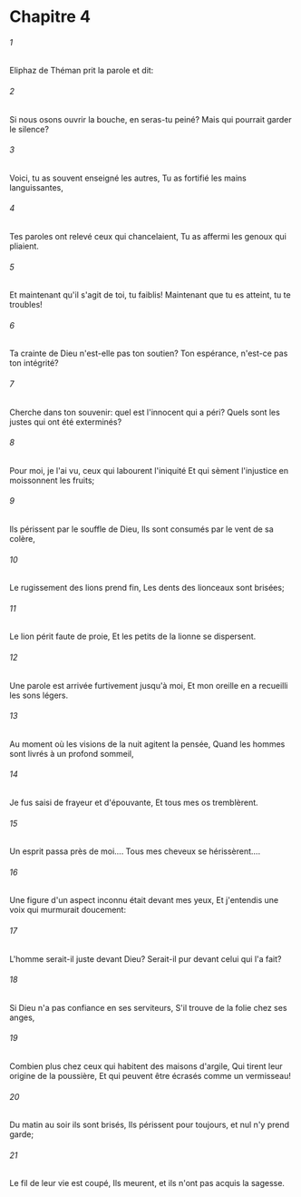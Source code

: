 # Chapitre 4

###### 1
Eliphaz de Théman prit la parole et dit:
###### 2
Si nous osons ouvrir la bouche, en seras-tu peiné? Mais qui pourrait garder le silence?
###### 3
Voici, tu as souvent enseigné les autres, Tu as fortifié les mains languissantes,
###### 4
Tes paroles ont relevé ceux qui chancelaient, Tu as affermi les genoux qui pliaient.
###### 5
Et maintenant qu'il s'agit de toi, tu faiblis! Maintenant que tu es atteint, tu te troubles!
###### 6
Ta crainte de Dieu n'est-elle pas ton soutien? Ton espérance, n'est-ce pas ton intégrité?
###### 7
Cherche dans ton souvenir: quel est l'innocent qui a péri? Quels sont les justes qui ont été exterminés?
###### 8
Pour moi, je l'ai vu, ceux qui labourent l'iniquité Et qui sèment l'injustice en moissonnent les fruits;
###### 9
Ils périssent par le souffle de Dieu, Ils sont consumés par le vent de sa colère,
###### 10
Le rugissement des lions prend fin, Les dents des lionceaux sont brisées;
###### 11
Le lion périt faute de proie, Et les petits de la lionne se dispersent.
###### 12
Une parole est arrivée furtivement jusqu'à moi, Et mon oreille en a recueilli les sons légers.
###### 13
Au moment où les visions de la nuit agitent la pensée, Quand les hommes sont livrés à un profond sommeil,
###### 14
Je fus saisi de frayeur et d'épouvante, Et tous mes os tremblèrent.
###### 15
Un esprit passa près de moi.... Tous mes cheveux se hérissèrent....
###### 16
Une figure d'un aspect inconnu était devant mes yeux, Et j'entendis une voix qui murmurait doucement:
###### 17
L'homme serait-il juste devant Dieu? Serait-il pur devant celui qui l'a fait?
###### 18
Si Dieu n'a pas confiance en ses serviteurs, S'il trouve de la folie chez ses anges,
###### 19
Combien plus chez ceux qui habitent des maisons d'argile, Qui tirent leur origine de la poussière, Et qui peuvent être écrasés comme un vermisseau!
###### 20
Du matin au soir ils sont brisés, Ils périssent pour toujours, et nul n'y prend garde;
###### 21
Le fil de leur vie est coupé, Ils meurent, et ils n'ont pas acquis la sagesse.
